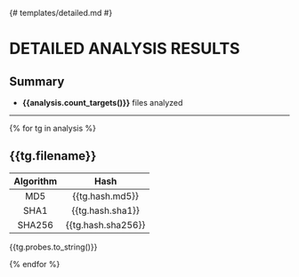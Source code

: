 {# templates/detailed.md #}

# DETAILED ANALYSIS RESULTS
## Summary

- **{{analysis.count_targets()}}** files analyzed

---

{% for tg in analysis %}
## {{tg.filename}}

|Algorithm|Hash|
|:-------:|:---:|
|MD5|{{tg.hash.md5}}|
|SHA1|{{tg.hash.sha1}}|
|SHA256|{{tg.hash.sha256}}|

{{tg.probes.to_string()}}


{% endfor %}
